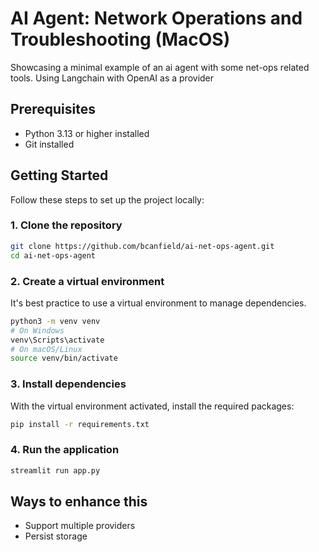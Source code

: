 # AI Agent: Network Operations and Troubleshooting (MacOS)

Showcasing a minimal example of an ai agent with some net-ops related tools. Using Langchain with OpenAI as a provider

## Prerequisites

* Python 3.13 or higher installed
* Git installed

## Getting Started

Follow these steps to set up the project locally:

### 1. Clone the repository

```bash
git clone https://github.com/bcanfield/ai-net-ops-agent.git
cd ai-net-ops-agent
```

### 2. Create a virtual environment

It's best practice to use a virtual environment to manage dependencies.

```bash
python3 -m venv venv
# On Windows
venv\Scripts\activate
# On macOS/Linux
source venv/bin/activate
```

### 3. Install dependencies

With the virtual environment activated, install the required packages:

```bash
pip install -r requirements.txt
```

### 4. Run the application

```bash
streamlit run app.py
```

## Ways to enhance this
- Support multiple providers
- Persist storage

